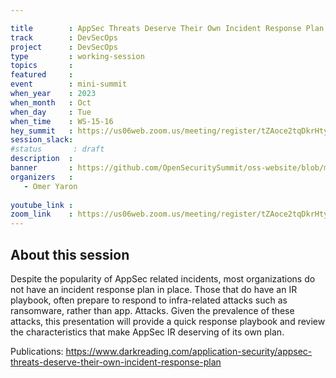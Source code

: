 ```yaml
---

title        : AppSec Threats Deserve Their Own Incident Response Plan
track        : DevSecOps
project      : DevSecOps
type         : working-session
topics       :
featured     :
event        : mini-summit
when_year    : 2023
when_month   : Oct
when_day     : Tue
when_time    : WS-15-16
hey_summit   : https://us06web.zoom.us/meeting/register/tZAoce2tqDkrHtymvjFtW4fdDy94YKGTXFLl
session_slack:
#status       : draft
description  :
banner       : https://github.com/OpenSecuritySummit/oss-website/blob/main/content/sessions/2023/mini-summits/Oct/banners/appsec.jpg?raw=true
organizers   :
   - Omer Yaron
  
youtube_link : 
zoom_link    : https://us06web.zoom.us/meeting/register/tZAoce2tqDkrHtymvjFtW4fdDy94YKGTXFLl
---
```



## About this session

Despite the popularity of AppSec related incidents, most organizations do not have an incident response plan in place. Those that do have an IR playbook, often prepare to respond to infra-related attacks such as ransomware, rather than app. Attacks. Given the prevalence of these attacks, this presentation will provide a quick response playbook and review the characteristics that make AppSec IR deserving of its own plan. 

Publications:
https://www.darkreading.com/application-security/appsec-threats-deserve-their-own-incident-response-plan
